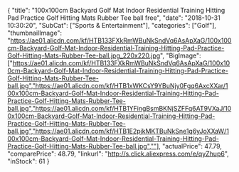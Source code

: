{
	"title": "100x100cm Backyard Golf Mat Indoor Residential Training Hitting Pad Practice Golf Hitting Mats Rubber Tee ball free",
	"date": "2018-10-31 10:30:20",
	"SubCat": ["Sports & Entertainment"],
	"categories": ["Golf"],
	"thumbnailImage": "https://ae01.alicdn.com/kf/HTB133FXkRmWBuNkSndVq6AsApXaG/100x100cm-Backyard-Golf-Mat-Indoor-Residential-Training-Hitting-Pad-Practice-Golf-Hitting-Mats-Rubber-Tee-ball.jpg_220x220.jpg",
	"BigImage": ["https://ae01.alicdn.com/kf/HTB133FXkRmWBuNkSndVq6AsApXaG/100x100cm-Backyard-Golf-Mat-Indoor-Residential-Training-Hitting-Pad-Practice-Golf-Hitting-Mats-Rubber-Tee-ball.jpg","https://ae01.alicdn.com/kf/HTB1xWKCsY9YBuNjy0Fgq6AxcXXar/100x100cm-Backyard-Golf-Mat-Indoor-Residential-Training-Hitting-Pad-Practice-Golf-Hitting-Mats-Rubber-Tee-ball.jpg","https://ae01.alicdn.com/kf/HTB1YFingBsmBKNjSZFFq6AT9VXaJ/100x100cm-Backyard-Golf-Mat-Indoor-Residential-Training-Hitting-Pad-Practice-Golf-Hitting-Mats-Rubber-Tee-ball.jpg","https://ae01.alicdn.com/kf/HTB1E2pjkMKTBuNkSne1q6yJoXXaW/100x100cm-Backyard-Golf-Mat-Indoor-Residential-Training-Hitting-Pad-Practice-Golf-Hitting-Mats-Rubber-Tee-ball.jpg",""],
	"actualPrice": 47.79,
	"comparePrice": 48.79,
	"linkurl": "http://s.click.aliexpress.com/e/qyZhup6",
	"inStock": 61
}
